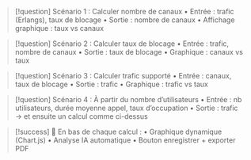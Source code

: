 
>[!question]
>Scénario 1 : Calculer nombre de canaux
	•	Entrée : trafic (Erlangs), taux de blocage
	•	Sortie : nombre de canaux
	•	Affichage graphique : taux vs canaux

>[!question]
>Scénario 2 : Calculer taux de blocage
	•	Entrée : trafic, nombre de canaux
	•	Sortie : taux de blocage
	•	Graphique : canaux vs taux

>[!question]
>Scénario 3 : Calculer trafic supporté
	•	Entrée : canaux, taux de blocage
	•	Sortie : trafic
	•	Graphique : trafic vs taux

>[!question]
>Scénario 4 : À partir du nombre d’utilisateurs
	•	Entrée : nb utilisateurs, durée moyenne appel, taux d’occupation
	•	Sortie : trafic → et ensuite un calcul comme ci-dessus

>[!success]
>🧠 En bas de chaque calcul :
	•	Graphique dynamique (Chart.js)
	•	Analyse IA automatique
	•	Bouton enregistrer + exporter PDF
